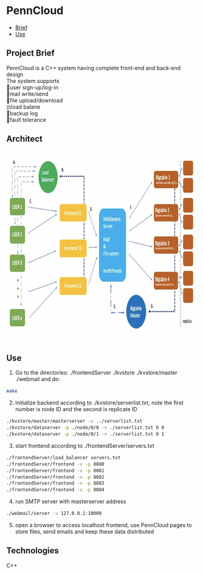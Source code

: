 # PennCloud
- [Brief](#project-brief)  
- [Use](#use)

## Project Brief
PennCloud is a C++ system having complete front-end and back-end design<br/>
The system supports<br/>
:key:user sign-up/log-in<br/>
:email:mail write/send<br/>
:file_folder:file upload/download<br/> 
:balance_scale:load balane<br/> 
:floppy_disk:backup log<br/> 
:paperclip:fault tolerance<br/>  


## Architect
<img src="/struct.png" width="1000" height="500"/> <!-- image-->

## Use
1. Go to the directories: ./frontendServer ./kvstore ./kvstore/master ./webmail and do: 
```bash 
make
```
2. initialize backend according to ./kvstore/serverlist.txt, note the first number is node ID and the second is replicate ID  
```bash
./kvstore/master/masterserver -v ../serverlist.txt
./kvstore/dataserver -p ./node/0/0 -v ./serverlist.txt 0 0
./kvstore/dataserver -p ./node/0/1 -v ./serverlist.txt 0 1
```
3. start frontend according to ./frontendServer/servers.txt
```bash
./frontendServer/load_balancer servers.txt  
./frontendServer/frontend -v -p 8080 
./frontendServer/frontend -v -p 8081 
./frontendServer/frontend -v -p 8082 
./frontendServer/frontend -v -p 8083 
./frontendServer/frontend -v -p 8084 
```  
4. run SMTP server with masterserver address
```bash
./webmail/server -v 127.0.0.1:10000
```
5. open a browser to access localhost frontend, use PennCloud pages to store files, send emails and keep these data distributed

## Technologies
C++
